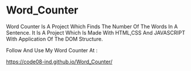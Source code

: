 # Word_Counter
Word Counter Is A Project Which Finds The Number Of The Words In A Sentence. 
It Is A Project Which Is Made With HTML,CSS And JAVASCRIPT With Application Of The DOM Structure.

Follow And Use My Word Counter At :

https://code08-ind.github.io/Word_Counter/
